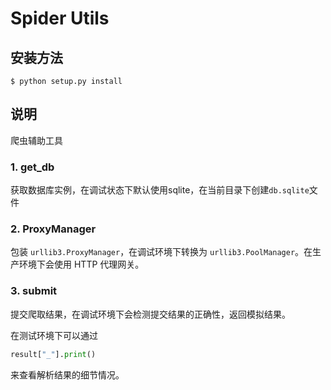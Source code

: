 # Spider Utils

## 安装方法

```console
$ python setup.py install
```

## 说明

爬虫辅助工具

### 1. get_db

获取数据库实例，在调试状态下默认使用sqlite，在当前目录下创建`db.sqlite`文件

### 2. ProxyManager

包装 `urllib3.ProxyManager`，在调试环境下转换为 `urllib3.PoolManager`。在生产环境下会使用 HTTP 代理网关。

### 3. submit

提交爬取结果，在调试环境下会检测提交结果的正确性，返回模拟结果。

在测试环境下可以通过

```python
result["_"].print()
```

来查看解析结果的细节情况。